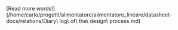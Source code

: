 
[Read more words!](/home/carlo/progetti/alimentatore/alimentatore_lineare/datasheet-docs/relations/Diary\ log\ of\ the\ design\ process.md)